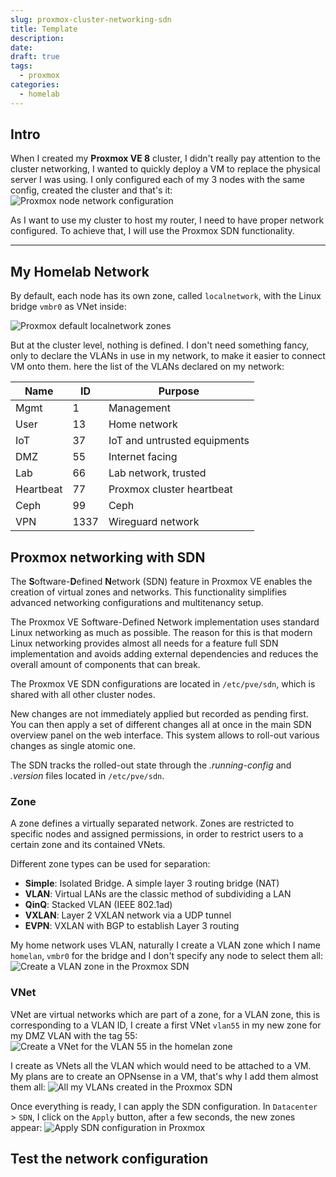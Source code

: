 ```yaml
---
slug: proxmox-cluster-networking-sdn
title: Template
description:
date:
draft: true
tags:
  - proxmox
categories:
  - homelab
---
```


## Intro

When I created my **Proxmox VE 8** cluster, I didn't really pay attention to the cluster networking, I wanted to quickly deploy a VM to replace the physical server I was using. I only configured each of my 3 nodes with the same config, created the cluster and that's it:
![Proxmox node network configuration](img/proxmox-node-network-configuration.png)

As I want to use my cluster to host my router, I need to have proper network configured. To achieve that, I will use the Proxmox SDN functionality.

---
## My Homelab Network

By default, each node has its own zone, called `localnetwork`, with the Linux bridge `vmbr0` as VNet inside:

![Proxmox default localnetwork zones](img/proxmox-default-localnetwork-zone.png)

But at the cluster level, nothing is defined. I don't need something fancy, only to declare the VLANs in use in my network, to make it easier to connect VM onto them. here the list of the VLANs declared on my network:

| Name      | ID   | Purpose                      |
| --------- | ---- | ---------------------------- |
| Mgmt      | 1    | Management                   |
| User      | 13   | Home network                 |
| IoT       | 37   | IoT and untrusted equipments |
| DMZ       | 55   | Internet facing              |
| Lab       | 66   | Lab network, trusted         |
| Heartbeat | 77   | Proxmox cluster heartbeat    |
| Ceph      | 99   | Ceph                         |
| VPN       | 1337 | Wireguard network            |

## Proxmox networking with SDN

The **S**oftware-**D**efined **N**etwork (SDN) feature in Proxmox VE enables the creation of virtual zones and networks. This functionality simplifies advanced networking configurations and multitenancy setup.

The Proxmox VE Software-Defined Network implementation uses standard Linux networking as much as possible. The reason for this is that modern Linux networking provides almost all needs for a feature full SDN implementation and avoids adding external dependencies and reduces the overall amount of components that can break.

The Proxmox VE SDN configurations are located in `/etc/pve/sdn`, which is shared with all other cluster nodes. 

New changes are not immediately applied but recorded as pending first. You can then apply a set of different changes all at once in the main SDN overview panel on the web interface. This system allows to roll-out various changes as single atomic one.

The SDN tracks the rolled-out state through the _.running-config_ and _.version_ files located in `/etc/pve/sdn`.

### Zone

A zone defines a virtually separated network. Zones are restricted to specific nodes and assigned permissions, in order to restrict users to a certain zone and its contained VNets.

Different zone types can be used for separation:
- **Simple**: Isolated Bridge. A simple layer 3 routing bridge (NAT)
- **VLAN**: Virtual LANs are the classic method of subdividing a LAN
- **QinQ**: Stacked VLAN (IEEE 802.1ad)
- **VXLAN**: Layer 2 VXLAN network via a UDP tunnel
- **EVPN**: VXLAN with BGP to establish Layer 3 routing

My home network uses VLAN, naturally I create a VLAN zone which I name `homelan`, `vmbr0` for the bridge and I don't specify any node to select them all:
![Create a VLAN zone in the Proxmox SDN](img/proxmox-create-vlan-zone-homelan.png)

### VNet

VNet are virtual networks which are part of a zone, for a VLAN zone, this is corresponding to a VLAN ID, I create a first VNet `vlan55` in my new zone for my DMZ VLAN with the tag 55:
![Create a VNet for the VLAN 55 in the homelan zone](img/proxmox-create-vlan-vnet-homelan.png)

I create as VNets all the VLAN which would need to be attached to a VM. My plans are to create an OPNsense in a VM, that's why I add them almost them all:
![All my VLANs created in the Proxmox SDN](img/proxmox-sdn-all-vlan-homelan.png)

Once everything is ready, I can apply the SDN configuration. In `Datacenter` > `SDN`, I click on the `Apply` button, after a few seconds, the new zones appear:
![Apply SDN configuration in Proxmox](img/proxmox-apply-sdn-homelan-configuration.png)

## Test the network configuration

